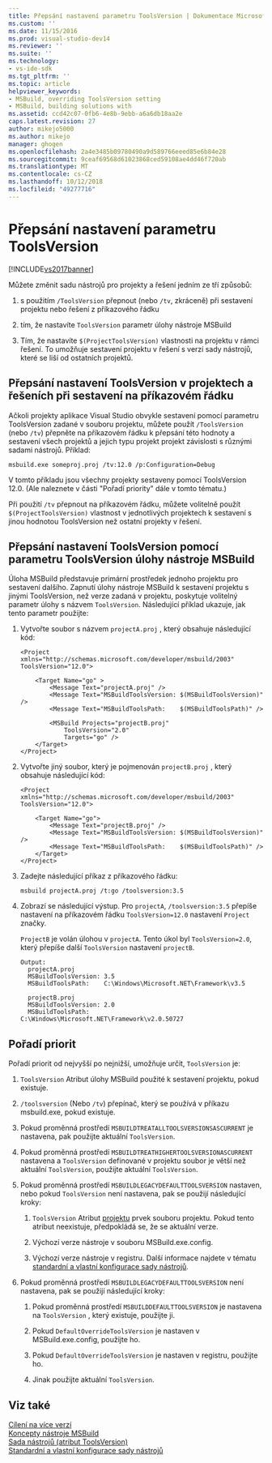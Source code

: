 ```yaml
---
title: Přepsání nastavení parametru ToolsVersion | Dokumentace Microsoftu
ms.custom: ''
ms.date: 11/15/2016
ms.prod: visual-studio-dev14
ms.reviewer: ''
ms.suite: ''
ms.technology:
- vs-ide-sdk
ms.tgt_pltfrm: ''
ms.topic: article
helpviewer_keywords:
- MSBuild, overriding ToolsVersion setting
- MSBuild, building solutions with
ms.assetid: ccd42c07-0fb6-4e8b-9ebb-a6a6db18aa2e
caps.latest.revision: 27
author: mikejo5000
ms.author: mikejo
manager: ghogen
ms.openlocfilehash: 2a4e3485b09780490a9d589766eeed85e6b84e28
ms.sourcegitcommit: 9ceaf69568d61023868ced59108ae4dd46f720ab
ms.translationtype: MT
ms.contentlocale: cs-CZ
ms.lasthandoff: 10/12/2018
ms.locfileid: "49277716"
---
```

# <a name="overriding-toolsversion-settings"></a>Přepsání nastavení parametru ToolsVersion
[!INCLUDE[vs2017banner](../includes/vs2017banner.md)]

  
Můžete změnit sadu nástrojů pro projekty a řešení jedním ze tří způsobů:  
  
1.  s použitím `/ToolsVersion` přepnout (nebo `/tv`, zkráceně) při sestavení projektu nebo řešení z příkazového řádku  
  
2.  tím, že nastavíte `ToolsVersion` parametr úlohy nástroje MSBuild  
  
3.  Tím, že nastavíte `$(ProjectToolsVersion)` vlastnosti na projektu v rámci řešení. To umožňuje sestavení projektu v řešení s verzí sady nástrojů, které se liší od ostatních projektů.  
  
## <a name="override-the-toolsversion-settings-of-projects-and-solutions-on-command-line-builds"></a>Přepsání nastavení ToolsVersion v projektech a řešeních při sestavení na příkazovém řádku  
 Ačkoli projekty aplikace Visual Studio obvykle sestavení pomocí parametru ToolsVersion zadané v souboru projektu, můžete použít `/ToolsVersion` (nebo `/tv`) přepněte na příkazovém řádku k přepsání této hodnoty a sestavení všech projektů a jejich typu projekt projekt závislosti s různými sadami nástrojů. Příklad:  
  
```  
msbuild.exe someproj.proj /tv:12.0 /p:Configuration=Debug  
```  
  
 V tomto příkladu jsou všechny projekty sestaveny pomocí ToolsVersion 12.0. (Ale naleznete v části "Pořadí priority" dále v tomto tématu.)  
  
 Při použití `/tv` přepnout na příkazovém řádku, můžete volitelně použít `$(ProjectToolsVersion)` vlastnost v jednotlivých projektech k sestavení s jinou hodnotou ToolsVersion než ostatní projekty v řešení.  
  
## <a name="override-the-toolsversion-settings-using-the-toolsversion-parameter-of-the-msbuild-task"></a>Přepsání nastavení ToolsVersion pomocí parametru ToolsVersion úlohy nástroje MSBuild  
 Úloha MSBuild představuje primární prostředek jednoho projektu pro sestavení dalšího. Zapnutí úlohy nástroje MSBuild k sestavení projektu s jinými ToolsVersion, než verze zadaná v projektu, poskytuje volitelný parametr úlohy s názvem `ToolsVersion`. Následující příklad ukazuje, jak tento parametr použijte:  
  
1.  Vytvořte soubor s názvem `projectA.proj` , který obsahuje následující kód:  
  
    ```  
    <Project xmlns="http://schemas.microsoft.com/developer/msbuild/2003"  
    ToolsVersion="12.0">  
  
        <Target Name="go" >   
            <Message Text="projectA.proj" />  
            <Message Text="MSBuildToolsVersion: $(MSBuildToolsVersion)" />  
            <Message Text="MSBuildToolsPath:    $(MSBuildToolsPath)" />  
  
            <MSBuild Projects="projectB.proj"  
                ToolsVersion="2.0"  
                Targets="go" />  
        </Target>  
    </Project>  
    ```  
  
2.  Vytvořte jiný soubor, který je pojmenován `projectB.proj` , který obsahuje následující kód:  
  
    ```  
    <Project xmlns="http://schemas.microsoft.com/developer/msbuild/2003"  
    ToolsVersion="12.0">  
  
        <Target Name="go">  
            <Message Text="projectB.proj" />  
            <Message Text="MSBuildToolsVersion: $(MSBuildToolsVersion)" />  
            <Message Text="MSBuildToolsPath:    $(MSBuildToolsPath)" />  
        </Target>  
    </Project>  
    ```  
  
3.  Zadejte následující příkaz z příkazového řádku:  
  
    ```  
    msbuild projectA.proj /t:go /toolsversion:3.5  
    ```  
  
4.  Zobrazí se následující výstup. Pro `projectA`, `/toolsversion:3.5` přepíše nastavení na příkazovém řádku `ToolsVersion=12.0` nastavení `Project` značky.  
  
     `ProjectB` je volán úlohou v `projectA`. Tento úkol byl `ToolsVersion=2.0`, který přepíše další `ToolsVersion` nastavení `projectB`.  
  
    ```  
    Output:  
      projectA.proj  
      MSBuildToolsVersion: 3.5  
      MSBuildToolsPath:    C:\Windows\Microsoft.NET\Framework\v3.5  
  
      projectB.proj  
      MSBuildToolsVersion: 2.0  
      MSBuildToolsPath:    C:\Windows\Microsoft.NET\Framework\v2.0.50727  
    ```  
  
## <a name="order-of-precedence"></a>Pořadí priorit  
 Pořadí priorit od nejvyšší po nejnižší, umožňuje určit, `ToolsVersion` je:  
  
1.  `ToolsVersion` Atribut úlohy MSBuild použité k sestavení projektu, pokud existuje.  
  
2.  `/toolsversion` (Nebo `/tv`) přepínač, který se používá v příkazu msbuild.exe, pokud existuje.  
  
3.  Pokud proměnná prostředí `MSBUILDTREATALLTOOLSVERSIONSASCURRENT` je nastavena, pak použijte aktuální `ToolsVersion`.  
  
4.  Pokud proměnná prostředí `MSBUILDTREATHIGHERTOOLSVERSIONASCURRENT` nastavena a `ToolsVersion` definované v projektu soubor je větší než aktuální `ToolsVersion`, použijte aktuální `ToolsVersion`.  
  
5.  Pokud proměnná prostředí `MSBUILDLEGACYDEFAULTTOOLSVERSION` nastaven, nebo pokud `ToolsVersion` není nastavena, pak se použijí následující kroky:  
  
    1.  `ToolsVersion` Atribut [projektu](../msbuild/project-element-msbuild.md) prvek souboru projektu. Pokud tento atribut neexistuje, předpokládá se, že se aktuální verze.  
  
    2.  Výchozí verze nástroje v souboru MSBuild.exe.config.  
  
    3.  Výchozí verze nástroje v registru. Další informace najdete v tématu [standardní a vlastní konfigurace sady nástrojů](../msbuild/standard-and-custom-toolset-configurations.md).  
  
6.  Pokud proměnná prostředí `MSBUILDLEGACYDEFAULTTOOLSVERSION` není nastavena, pak se použijí následující kroky:  
  
    1.  Pokud proměnná prostředí `MSBUILDDEFAULTTOOLSVERSION` je nastavena na `ToolsVersion` , který existuje, použijte ji.  
  
    2.  Pokud `DefaultOverrideToolsVersion` je nastaven v MSBuild.exe.config, použijte ho.  
  
    3.  Pokud `DefaultOverrideToolsVersion` je nastaven v registru, použijte ho.  
  
    4.  Jinak použijte aktuální `ToolsVersion`.  
  
## <a name="see-also"></a>Viz také  
 [Cílení na více verzí](../msbuild/msbuild-multitargeting-overview.md)   
 [Koncepty nástroje MSBuild](../msbuild/msbuild-concepts.md)   
 [Sada nástrojů (atribut ToolsVersion)](../msbuild/msbuild-toolset-toolsversion.md)   
 [Standardní a vlastní konfigurace sady nástrojů](../msbuild/standard-and-custom-toolset-configurations.md)



